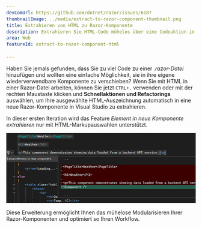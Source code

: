 ```yaml
---
devComUrl: https://github.com/dotnet/razor/issues/6187
thumbnailImage: ../media/extract-to-razor-component-thumbnail.png
title: Extrahieren von HTML zu Razor-Komponente
description: Extrahieren Sie HTML-Code mühelos über eine Codeaktion in eine Razor-Komponente in Visual Studio.
area: Web
featureId: extract-to-razor-component-html

---
```



Haben Sie jemals gefunden, dass Sie zu viel Code zu einer *.razor-Datei* hinzufügen und wollten eine einfache Möglichkeit, sie in ihre eigene wiederverwendbare Komponente zu verschieben? Wenn Sie mit HTML in einer Razor-Datei arbeiten, können Sie jetzt `CTRL+.` verwenden oder mit der rechten Maustaste klicken und **Schnellaktionen und Refactorings** auswählen, um Ihre ausgewählte HTML-Auszeichnung automatisch in eine neue Razor-Komponente in Visual Studio zu extrahieren.

In dieser ersten Iteration wird das Feature *Element in neue Komponente extrahieren* nur mit HTML-Markupauswahlen unterstützt. 

![Beispiel für HTML-Markup, das in eine neue Razor-Komponente extrahiert wird](../media/extract-to-razor-component.png)

Diese Erweiterung ermöglicht Ihnen das mühelose Modularisieren Ihrer Razor-Komponenten und optimiert so Ihren Workflow.
